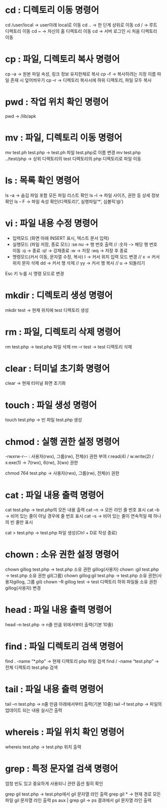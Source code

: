

# cd : 디렉토리 이동 명령어

cd /user/local -> user아래 local로 이동
cd .. -> 한 단계 상위로 이동
cd / -> 루트 디렉토리 이동
cd ~ -> 자신의 홈 디렉토리 이동
cd -> 서버 로그인 시 처음 디렉토리 이동


# cp : 파일, 디렉토리 복사 명령어
cp –a -> 원본 파일 속성, 링크 정보 유지한채로 복사
cp –f -> 복사하려는 지정 이름 파일 존재 시 덮어씌우기
cp –r -> 디렉토리 복사시에 하위 디렉토리, 파일 모두 복사


# pwd : 작업 위치 확인 명령어


pwd -> /lib/apk


# mv : 파일, 디렉토리 이동 명령어

mv test.ph test.php -> test.ph 파일 test.php로 이름 변경
mv test.php ../test/php -> 
상위 디렉토리의 test 디렉토리의 php 디렉토리로 파일 이동


# ls : 목록 확인 명령어

 ls –a -> 숨김 파일 포함 모든 파일 리스트 확인
 ls –l -> 파일 사이즈, 권한 등 상세 정보 확인
 ls – F -> 파일 속성 확인(디렉토리’/’, 실행파일‘*’, 심볼릭‘@’)

# vi : 파일 내용 수정 명령어

- 입력모드 (화면 아래 INSERT 표시, 텍스트 문서 입력)
- 실행모드 (파일 저장, 종료 모드)
 :se nu -> 행 번호 출력 // :숫자 -> 해당 행 번호 이동
 :q -> 종료 :q! -> 강제종료 :w -> 저장 :wq -> 저장 후 종료
- 명령모드(커서 이동, 문자열 수정, 복사)
 I -> 커서 위치 입력 모드 변경 // x -> 커서 위치 문자 삭제
dd -> 커서 행 삭제 // yy -> 커서 행 복사 // u -> 되돌리기

Esc 키 누를 시 명령 모드로 변경


# mkdir : 디렉토리 생성 명령어

 mkdir test -> 현재 위치에 test 디렉토리 생성


# rm : 파일, 디렉토리 삭제 명령어

 rm test.php -> test.php 파일 삭제
 rm –r test -> test 디렉토리 삭제


# clear : 터미널 초기화 명령어
 clear -> 현재 터미널 화면 초기화



# touch : 파일 생성 명령어

 touch test.php -> 빈 파일 test.php 생성

# chmod : 실행 권한 설정 명령어


-rwxrw-r-- : 사용자(rwx), 그룹(rw), 전체(r) 권한 부여
 r:read(4) / w:write(2) / x:exe(1) -> 7(rwx), 6(rw), 3(wx) 권한

 chmod 764 test.php -> 사용자(rwx), 그룹(rw), 전체(r) 권한


# cat : 파일 내용 출력 명령어

 cat test.php -> test.php의 모든 내용 출력
 cat –n -> 모든 라인 줄 번호 표시
 cat –b -> 비어 있는 줄이 아닐 경우에 줄 번호 표시
 cat –s -> 비어 있는 줄이 연속적일 때 하나의 빈 줄만 표시

 cat > test.php -> test.php 파일 생성(Ctrl + D로 작성 종료)



# chown : 소유 권한 설정 명령어

 chown gillog test.php -> test.php 소유 권한 gillog(사용자)
 chown :gil test.php -> test.php 소유 권한 gil(그룹)
 chown gillog:gil test.php ->
 test.php 소유 권한(사용자gillog, 그룹 gil)
 chown –R gillog test ->
 test 디렉토리 하위 파일들 소유 권한 gillog(사용자) 변경


# head : 파일 내용 출력 명령어

 head –n test.php -> n줄 만큼 위에서부터 출력(기본 10줄)


# find : 파일 디렉토리 검색 명령어

 find . -name “*.php” -> 현재 디렉토리 php 파일 검색
 find / -name “test.php” -> 전체 디렉토리 test.php 검색


# tail : 파일 내용 출력 명령어

 tail –n test.php -> n줄 만큼 아래에서부터 출력(기본 10줄)
 tail –f test.php -> 파일의 업데이트 되는 내용 실시간 출력


# whereis : 파일 위치 확인 명령어

whereis test.php -> test.php 위치 출력



# grep : 특정 문자열 검색 명령어

 엄청 빈도 있고 중요하게 사용되니 관련 옵션 필히 확인

 grep gil test.php -> test.php에서 gil 문자열 라인 출력
 grep gil * -> 현재 경로 모든 파일 gil 문자열 라인 출력
 ps aux | grep gil -> ps 결과에서 gil 문자열 라인 출력


